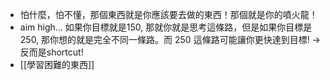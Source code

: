 
- 怕什麼，怕不懂，那個東西就是你應該要去做的東西！那個就是你的噴火龍！
- aim high... 如果你目標就是150, 那就你就是思考這條路，但是如果你目標是250, 那你想的就是完全不同一條路。而 250 這條路可能讓你更快達到目標!  -> 反而是shortcut!
- [[學習困難的東西]]